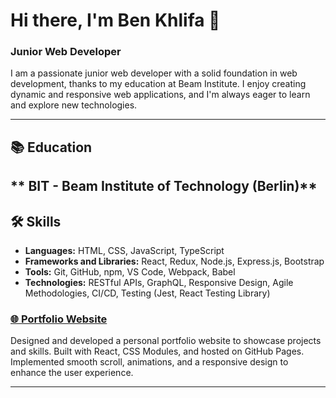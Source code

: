 
# Hi there, I'm Ben Khlifa 👋

### Junior Web Developer

I am a passionate junior web developer with a solid foundation in web development, thanks to my education at Beam Institute. I enjoy creating dynamic and responsive web applications, and I'm always eager to learn and explore new technologies.

---

## 📚 Education

** BIT - Beam Institute of Technology (Berlin)** 
---
## 🛠️ Skills

- **Languages:** HTML, CSS, JavaScript, TypeScript
- **Frameworks and Libraries:** React, Redux, Node.js, Express.js, Bootstrap
- **Tools:** Git, GitHub, npm, VS Code, Webpack, Babel
- **Technologies:** RESTful APIs, GraphQL, Responsive Design, Agile Methodologies, CI/CD, Testing (Jest, React Testing Library)

### [🌐 Portfolio Website](https://ben-portfolio1992.netlify.app)
Designed and developed a personal portfolio website to showcase projects and skills. Built with React, CSS Modules, and hosted on GitHub Pages. Implemented smooth scroll, animations, and a responsive design to enhance the user experience.

---

